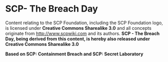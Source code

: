 # SCP- The Breach Day
Content relating to the SCP Foundation, including the SCP Foundation logo, is licensed under **Creative Commons Sharealike 3.0** and all concepts originate from http://www.scpwiki.com and its authors. **SCP - The Breach Day, being derived from this content, is hereby also released under Creative Commons Sharealike 3.0**

**Based on SCP: Containment Breach and SCP: Secret Laboratory**
